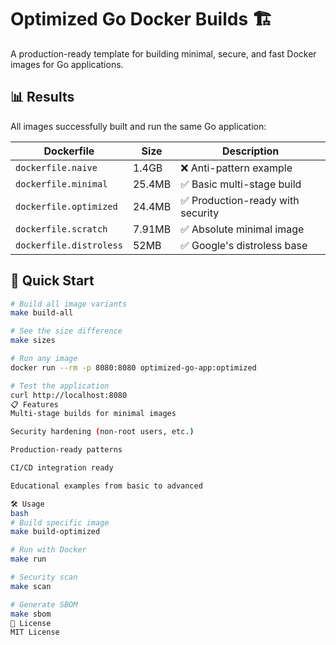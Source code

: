 # Optimized Go Docker Builds 🏗️

A production-ready template for building minimal, secure, and fast Docker images for Go applications.

## 📊 Results

All images successfully built and run the same Go application:

| Dockerfile | Size | Description |
|------------|------|-------------|
| `dockerfile.naive` | 1.4GB | ❌ Anti-pattern example |
| `dockerfile.minimal` | 25.4MB | ✅ Basic multi-stage build |
| `dockerfile.optimized` | 24.4MB | ✅ Production-ready with security |
| `dockerfile.scratch` | 7.91MB | ✅ Absolute minimal image |
| `dockerfile.distroless` | 52MB | ✅ Google's distroless base |

## 🚀 Quick Start

```bash
# Build all image variants
make build-all

# See the size difference
make sizes

# Run any image
docker run --rm -p 8080:8080 optimized-go-app:optimized

# Test the application
curl http://localhost:8080
📋 Features
Multi-stage builds for minimal images

Security hardening (non-root users, etc.)

Production-ready patterns

CI/CD integration ready

Educational examples from basic to advanced

🛠️ Usage
bash
# Build specific image
make build-optimized

# Run with Docker
make run

# Security scan
make scan

# Generate SBOM
make sbom
📝 License
MIT License
